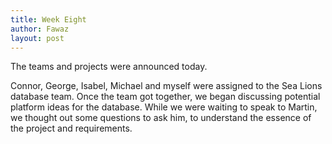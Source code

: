 ```yaml
---
title: Week Eight
author: Fawaz
layout: post
---
```

The teams and projects were announced today.

Connor, George, Isabel, Michael and myself were assigned to the Sea Lions database team. Once the team got together, we began discussing potential platform ideas for the database.
While we were waiting to speak to Martin, we thought out some questions to ask him, to understand the essence of the project and requirements.